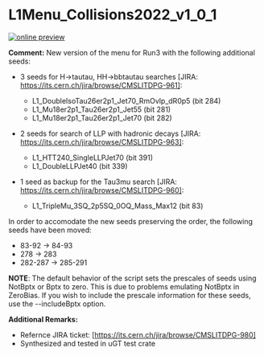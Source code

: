 # L1Menu_Collisions2022_v1_0_1

[![online preview](https://img.shields.io/badge/Online%20preview-click%20here-blue)](https://htmlpreview.github.io/?https://github.com/caruta/L1MenuRun3/blob/patch-1/development/L1Menu_Collisions2022_v1_0_1/L1Menu_Collisions2022_v1_0_1.html)

**Comment:** 
New version of the menu for Run3 with the following additional seeds:

- 3 seeds for H->tautau, HH->bbtautau searches [JIRA: https://its.cern.ch/jira/browse/CMSLITDPG-961]:
    - L1_DoubleIsoTau26er2p1_Jet70_RmOvlp_dR0p5 (bit 284)
    - L1_Mu18er2p1_Tau26er2p1_Jet55 (bit 281)
    - L1_Mu18er2p1_Tau26er2p1_Jet70 (bit 282)
    
- 2 seeds for search of LLP with hadronic decays [JIRA: https://its.cern.ch/jira/browse/CMSLITDPG-963]:
    - L1_HTT240_SingleLLPJet70 (bit 391)
    - L1_DoubleLLPJet40 (bit 339)
    
- 1 seed as backup for the Tau3mu search [JIRA: https://its.cern.ch/jira/browse/CMSLITDPG-960]:
    - L1_TripleMu_3SQ_2p5SQ_0OQ_Mass_Max12 (bit 83)

In order to accomodate the new seeds preserving the order, the following seeds have been moved:
- 83-92 -> 84-93
- 278 -> 283
- 282-287 -> 285-291


**NOTE**: The default behavior of the script sets the prescales of seeds using NotBptx or Bptx to zero. This is due to problems emulating NotBptx in ZeroBias. If you wish to include the prescale information for these seeds, use the --includeBptx option.

**Additional Remarks:**

- Refernce JIRA ticket: [https://its.cern.ch/jira/browse/CMSLITDPG-980]
- Synthesized and tested in uGT test crate

